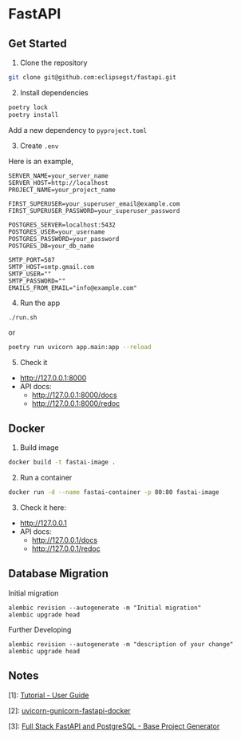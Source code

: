 # FastAPI

## Get Started
1. Clone the repository
```bash
git clone git@github.com:eclipsegst/fastapi.git
```

2. Install dependencies
```bash
poetry lock
poetry install
```
Add a new dependency to `pyproject.toml`

3. Create `.env`

Here is an example,
```
SERVER_NAME=your_server_name
SERVER_HOST=http://localhost
PROJECT_NAME=your_project_name

FIRST_SUPERUSER=your_superuser_email@example.com
FIRST_SUPERUSER_PASSWORD=your_superuser_password

POSTGRES_SERVER=localhost:5432
POSTGRES_USER=your_username
POSTGRES_PASSWORD=your_password
POSTGRES_DB=your_db_name

SMTP_PORT=587
SMTP_HOST=smtp.gmail.com
SMTP_USER=""
SMTP_PASSWORD=""
EMAILS_FROM_EMAIL="info@example.com"
```

4. Run the app
```
./run.sh
```
or
```bash
poetry run uvicorn app.main:app --reload
```
5. Check it
- http://127.0.0.1:8000
- API docs: 
  - http://127.0.0.1:8000/docs
  - http://127.0.0.1:8000/redoc

## Docker

1. Build image
```bash
docker build -t fastai-image .
```
2. Run a container

```bash
docker run -d --name fastai-container -p 80:80 fastai-image
```
3. Check it here: 
  - http://127.0.0.1
  - API docs: 
    - http://127.0.0.1/docs
    - http://127.0.0.1/redoc

## Database Migration

Initial migration
```
alembic revision --autogenerate -m "Initial migration"
alembic upgrade head
```

Further Developing
```
alembic revision --autogenerate -m "description of your change"
alembic upgrade head
```

## Notes
[1]: [Tutorial - User Guide](https://fastapi.tiangolo.com/tutorial/)

[2]: [uvicorn-gunicorn-fastapi-docker ](https://github.com/tiangolo/uvicorn-gunicorn-fastapi-docker/tree/master#quick-start)

[3]: [Full Stack FastAPI and PostgreSQL - Base Project Generator](https://github.com/tiangolo/full-stack-fastapi-postgresql/tree/master)
